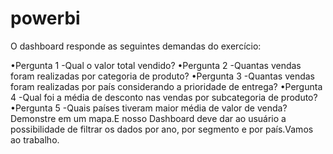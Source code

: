 # powerbi

O dashboard responde as seguintes demandas do exercício:

•Pergunta 1 -Qual o valor total vendido?
•Pergunta 2 -Quantas vendas foram realizadas por categoria de produto?
•Pergunta 3 -Quantas vendas foram realizadas por país considerando a prioridade de entrega?
•Pergunta 4 -Qual foi a média de desconto nas vendas por subcategoria de produto?
•Pergunta 5 -Quais países tiveram maior média de valor de venda? 
Demonstre em um mapa.E nosso Dashboard deve dar ao usuário a possibilidade de filtrar os dados por ano, por segmento e por país.Vamos ao trabalho.
